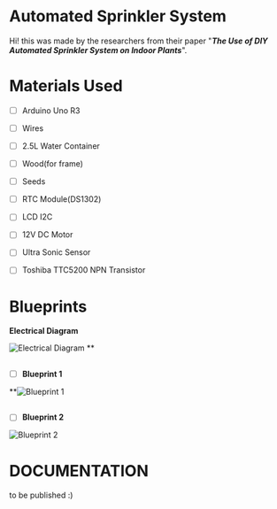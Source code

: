 # Automated Sprinkler System
Hi! this was made by the researchers from their paper "***The Use of DIY Automated Sprinkler System on Indoor Plants***".

# Materials Used

 - [ ] Arduino Uno R3
 - [ ] Wires
 - [ ] 2.5L Water Container
 - [ ] Wood(for frame)
 - [ ] Seeds
 - [ ] RTC Module(DS1302)
 - [ ] LCD I2C
 - [ ] 12V DC Motor
 - [ ] Ultra Sonic Sensor
 - [ ] Toshiba TTC5200 NPN Transistor
 

# Blueprints


 **Electrical Diagram**


![Electrical Diagram](https://lh3.googleusercontent.com/pw/AP1GczPLUi0Q6i8K9EPHejl2p3BzyvDbLGPPqea4wFOnTZoZ8N1RpeIntQs5ZY0-Wr7u5mnSRGOlD9qrS_gN-PAjET3U7LlWoi4eP-uf4EHUO1jCbIiGP5TVsslznDIIaOyLLAwq3hEtO7Gu8am9Jz2PkuDJIsosQHm8AUnnBjOH7YYK4Bh4Vfe8qhhGC5LN4FOIKd7K6XSa_KLVL_XDVN_k6OpLvhaUQQfbO7sk1BJYNUx28zswDznSAS54tYBrtaRLrjY5ob8a_ylG1dtY1TWrz4P5H2pAYbvvGh9-qoNHfYO64sBNdolVkTwtQyOwZCv8psbA0PeJpsnupsjehbZxVqTJEyshTn9n0uN1ki0T1GMHR9qtki6bx5XzjBNXBOE26wSB4TfHe-2d2RHl3wqlAia9dYc7EqgIMPfxl72LWM_QWFdB9Tb0Ibhiho23dCF90Dk5sQJNrHgllP81w6CxBSiiFXoVRCWSmTo4tgXU2tOFfbUoDbyC3ffmHS1rgCEMttli1LwE1SJ99LnCkQKOKaKiYv5XYiKBQ6Z21_KHAnJYGRixGmpKEEKUC4OcpSf8LKqwHOcj9DoC69Ae9zM7r4Ktac5wBhioQswN3VqyP0NKGakJhNIBaT7EPLLhHZ_Z0TPgSuZCEoI3_ihi4cKPxxHMf6clZ9D1wVl4Qk0bHxELO3Llh4jwmuk45DNLSWtUnId9_EuGmMADPlU6ti42nbJE65mRWz6fOb57fuuXi2zo_xeSOgr6nZlzdI7hu4h4tUEo48aF-5STT9o7DSNs80aDHAx3trKxF3TjmxcyUEDTl_mQcURx5SNyGN7fUhAZWeyw1YNu6Aip0U24G_j6ZAAAqBgbRV5GkPpM8QIY0L46DtWfFBzBf0lOqcRnUgywN57NxV6gFQ3hsjBs_7fiCeSUJ4OH7Z4e2ykTOiiKRp_X2zAH7fE7o7sQUtv6_IOvcfTnfK7BjwR7VbDVs8WjA4Q7BJtQsa7C8Z_ranJA-9hoFoHi-ovYPRliaPFmc34GXKQ=w1275-h591-s-no-gm?authuser=0)
**
##
 - [ ] **Blueprint 1**

**![Blueprint 1](https://lh3.googleusercontent.com/pw/AP1GczM3Euzl137Qcq_cx0ybButJoaCvAbK-ww9Oenu_pumGBJNXBwLP-5X3Y1UX2QcmiFtIrMROIloW_5RWKd4luA-yckhvjCQYzkdN0FXFfobzNvvfaVuPQyI3bOEHlUf-XsejPsvqAokyYKc4C1NO3d2H-iA51ghfN4835Eh9aSzjmm11mpJ0KeRadthDeg90zNZZHe3E3yXbe4ZL_9g3JiP5ydSCehkL56Cms-1_vLOcvbyOHb_uGYKT2j-mc00gifS7AciVopQlSShAo3Q9_UfyEnkRjpQLTif_vJXTPPpxV_NRLyIrnBxtvlXU6T8KBevd9I9nbb97Z6Z-pOokGLlZd_tKQ7qiGGfzrHXQmcXF19Sf3-BDdFkJwVcvhcrF2Y1HqSxhiSFPbF9uLmieXlWCIe3VvDjKMT2drzkYVttOMojuI8MASsTPhSVq_3YJyklrf0d5zgKdX55HYnnH7ULyiD261m6vF-GIDV16Lka9hbSNDBtpe6UMxC2_2-sQ9j62jPO_zw3cjbD7Nquo1QAsagPz2kVzE-3Ns2M9RD9D8GeU6eykF6Gs9FSEewKtOFi2evTFZg-e3WVWOv4O-pjBAk8EisMXznEXlTW0uubi5vKjtqXtvMwlo60GYIZai7qWOoZKERz6lswJZgzr2YaaOLMAaurnihZolraC41K4YdwCDGEgcJjo72p5aoaUJ0xltW3gs8VQ1uQzEWk7JSi2zbmcdQIi1oADrOpSe4bXpH-uDlM_ShATAnECDxRncRpv9Y_3IdoMmf6G39j6XbIuYGkG-c71YKWdva7pqpS3OCrjsItzL6beJzi11K26fPQN2JQELoPgLvWTNLrmUyAclnnqV-WyNcCaVcFW3AzCu1Z0njg2WLcWfAUrFjqNbNdrFfF7sB4p7mNNC0v3_xwhICw_0gYg1_6zodTdNjcsLyyppaeYlBvNUuBQvyMAg0cTeTQbI18y6K8XdEA74WjKNKzU8rYQhXPHx8tgNuXMM1hEEEYtWjSRo8cfi7OWLDo=w756-h519-s-no-gm?authuser=0)

## 

 - [ ] **Blueprint 2**

![Blueprint 2](https://lh3.googleusercontent.com/pw/AP1GczOCXDAnY9g050GdLl8tSkrJ5aRpzl1PiGM2QU38Z2pBrS3Wj4St2J3IXG2Mu27KJVkpfATnux2qI5mSxScfh-H8hH-QQF9JybgkHl5BwmhvkXk-wJ3jAW9HN8t1JyH9xqY1QAD8nkvRo4EJx1wxfZFn-nfCQoxaDG_D8yP0oGAdYjZxaXoLk9Sy5Fd3wof6Vq635o-JHFEMnJXm2jwSdEGMP7IoFP7DaaNbaYiTkmufQgIluqStTuFkGdK9G0_rec_lr1iMBgm_kuwUlWy6B76bnCaS8r6NSZyxAZL2_DmJ64rHJPwPhJfTPQuS071JNrLNRqQzVtk2dFSKycSaf1C4r4YkW_63Q97S4QJshBPsWkNNYq0JkC9rH3H3QIVcG2nhfIkgUba83ZJ1ZzAuje29ZLQ8Lounnjmd-d8zMO6l04Zd5F6f7o5ghHsQ1psUiua3lYDVCcuXQmlfYJMt9JlTJMTQMnygPcbmEHE66svi7Q83gK4ZvrwI3ECVG674PFco5hT-Riw5-lETjlW-zl3QZ6jumqXOwTClYfy233JCN52dHebPxA-IpdIai3PeFb6WDWXLa9aKOkYgZjDVOmQxb0pwdc4fLUpe2_kdn4jv8kqBQDkyZtZ6CuBBzdN_875KmEliqqvQbJ28-UVfLk0rUELVqi9_otHwAZATCZrpRhoi_DGtoFtYC-O7kvqUtpbiHcHwx58LbtEz7gvaou77oWckse3olreOXmEQ_E_6oFWIoH0QFikXIgTF78KuhSe-mBuRG4E3LEJhce14ZEiM35dI6qLzVVhpf7TKlefhgfJKrsGqZhKmlH3zi2OrTM0IRLsHtZw38piv-PvG7u8A9GJl1Fdu5IfoLNBMFEfEGuoWeJ3qQaafCJ_oK_Gh1QjBNPA6dUYsLnH9yvymk7eSILC-BGIrwguC9hoN_WP6M8Sh_kSj8UkoKSgTDpvUV_pxf50-LhQnFpuQuG3iD1VFE15nUVDSLFR639rhlJttUhQAgGtdtCcv4LfLF_zm8_c=w792-h668-s-no-gm?authuser=0)

# DOCUMENTATION
to be published :)
